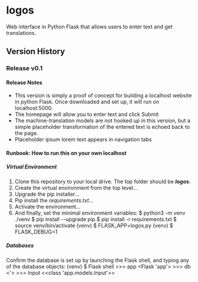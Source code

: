 # logos
Web interface in Python Flask that allows users to enter text and get translations.
## Version History
### Release v0.1
#### Release Notes
- This version is simply a proof of concept for building a localhost website in python Flask.  Once downloaded and set up, it will run on localhost:5000.
- The homepage will allow you to enter text and click Submit
- The machine-translation models are not hooked up in this version, but a simple placeholder transformation of the entered text is echoed back to the page.
- Placeholder ipsum lorem text appears in navigation tabs
#### Runbook: How to run this on your own localhost
##### Virtual Environment
1. Clone this repository to your local drive. The top folder should be *__logos__*.
2. Create the virtual environment from the top level...
3. Upgrade the pip installer...
4. Pip install the *requirements.txt*...
5. Activate the environment...
6. And finally, set the minimal environment variables:
        $ python3 -m venv ./venv
        $ pip install --upgrade pip
        $ pip install -r requirements.txt
        $ source venv/bin/activate
        (venv) $ FLASK_APP=logos.py
        (venv) $ FLASK_DEBUG=1
##### Databases
Confirm the database is set up by launching the Flask shell, and typing any of the database objects:
        (venv) $ Flask shell
        >>> app
        <Flask 'app'>
        >>> db
        <<SQLAlchemy engine=sqlite:////Users/.../logos/data-dev.sqlite>'>
        >>> Input
        <<class 'app.models.Input'>>


